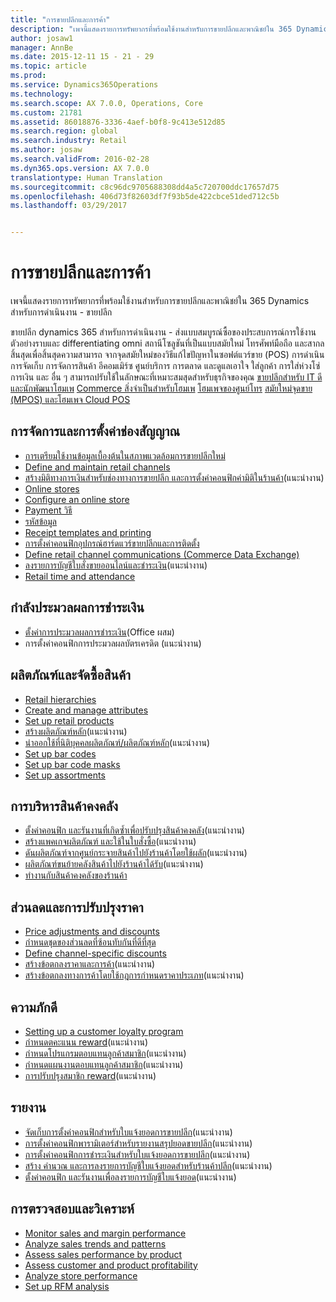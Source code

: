```yaml
---
title: "การขายปลีกและการค้า"
description: "เพจนี้แสดงรายการทรัพยากรที่พร้อมใช้งานสำหรับการขายปลีกและพาณิชย์ใน 365 Dynamics สำหรับการดำเนินงาน - ขายปลีก"
author: josaw1
manager: AnnBe
ms.date: 2015-12-11 15 - 21 - 29
ms.topic: article
ms.prod: 
ms.service: Dynamics365Operations
ms.technology: 
ms.search.scope: AX 7.0.0, Operations, Core
ms.custom: 21781
ms.assetid: 86018876-3336-4aef-b0f8-9c413e512d85
ms.search.region: global
ms.search.industry: Retail
ms.author: josaw
ms.search.validFrom: 2016-02-28
ms.dyn365.ops.version: AX 7.0.0
translationtype: Human Translation
ms.sourcegitcommit: c8c96dc9705688308dd4a5c720700ddc17657d75
ms.openlocfilehash: 406d73f82603df7f93b5de422cbce51ded712c5b
ms.lasthandoff: 03/29/2017


---
```


# <a name="retail-and-commerce"></a>การขายปลีกและการค้า

เพจนี้แสดงรายการทรัพยากรที่พร้อมใช้งานสำหรับการขายปลีกและพาณิชย์ใน 365 Dynamics สำหรับการดำเนินงาน - ขายปลีก

ขายปลีก dynamics 365 สำหรับการดำเนินงาน - ส่งแบบสมบูรณ์ซื้อของประสบการณ์การใช้งาน ตัวอย่างราบและ differentiating omni สถานีโซลูชันที่เป็นแบบสมัยใหม่ โทรศัพท์มือถือ และสากล สิ้นสุดเพื่อสิ้นสุดความสามารถ จากจุดสมัยใหม่ของวิธีแก้ไขปัญหาในซอฟต์แวร์ขาย (POS) การดำเนินการจัดเก็บ การจัดการสินค้า อีคอมเมิร์ซ ศูนย์บริการ การตลาด และดูแลเอาใจ ใส่ลูกค้า การใส่ห่วงโซ่ การเงิน และ อื่น ๆ สามารถปรับใช้ในลักษณะที่เหมาะสมสุดสำหรับธุรกิจของคุณ 
[ขายปลีกสำหรับ IT ดีและนักพัฒนาโฮมเพ](dev-itpro/dev-retail-home-page.md)<ph id="t1">
</ph>[Commerce สิ่งจำเป็นสำหรับโฮมเพ](commerce-essentials.md)<ph id="t2">
</ph>[โฮมเพจของศูนย์โทร](call-center-functionality.md)<ph id="t3">
</ph>[สมัยใหม่จุดขาย (MPOS) และโฮมเพจ Cloud POS](pos-mpos.md)

## <a name="channel-setup-and-management"></a>การจัดการและการตั้งค่าช่องสัญญาณ
-   [การเตรียมใช้งานข้อมูลเบื้องต้นในสภาพแวดล้อมการขายปลีกใหม่](enable-configure-retail-functionality.md)
-   [Define and maintain retail channels](define-maintain-retail-channels.md)
-   [สร้างมิติทางการเงินสำหรับช่องทางการขายปลีก และการตั้งค่าคอนฟิกค่ามิติในร้านค้า](http://ax.help.dynamics.com/en/wiki/create-financial-dimensions-for-retail-channels-and-configure-dimension-values-on-stores/)(แนะนำงาน)
-   [Online stores](online-stores.md)
-   [Configure an online store](dev-itpro/configure-online-store.md)
-   [P](payment-methods.md)[ayment วิธี](payment-methods.md)
-   [รหัสข้อมูล](info-codes-retail.md)
-   [Receipt templates and printing](receipt-templates-printing.md)
-   [การตั้งค่าคอนฟิกอุปกรณ์ฮาร์ดแวร์ขายปลีกและการติดตั้ง](retail-hardware-station-configuration-installation.md)
-   [Define retail channel communications (Commerce Data Exchange)](dev-itpro/define-retail-channel-communications-cdx.md)
-   [ลงรายการบัญชีใบสั่งขายออนไลน์และชำระเงิน](http://ax.help.dynamics.com/en/wiki/posting-of-online-sales-and-payments/)(แนะนำงาน)
-   [Retail time and attendance](retail-time-attendance.md)

## <a name="payment-processing"></a>กำลังประมวลผลการชำระเงิน
-   [ตั้งค่าการประมวลผลการชำระเงิน](https://mix.office.com/watch/i7zw3bg6yk2v)(Office ผสม)
-   การตั้งค่าคอนฟิกการประมวลผลบัตรเครดิต (แนะนำงาน)

## <a name="products-and-merchandising"></a>ผลิตภัณฑ์และจัดซื้อสินค้า
-   [Retail hierarchies](retail-hierarchies.md)
-   [Create and manage attributes](create-manage-attributes.md)
-   [Set up retail products](set-up-retail-products.md)
-   [สร้างผลิตภัณฑ์หลัก](http://ax.help.dynamics.com/en/wiki/create-a-product-master/)(แนะนำงาน)
-   [นำออกใช้ที่นิติบุคคลผลิตภัณฑ์/ผลิตภัณฑ์หลัก](http://ax.help.dynamics.com/en/wiki/release-a-productproduct-master-to-legal-entities/)(แนะนำงาน)
-   [Set up bar codes](set-up-bar-codes.md)
-   [Set up bar code masks](set-up-bar-code-masks.md)
-   [Set up assortments](set-up-assortments.md)

## <a name="inventory-management"></a>การบริหารสินค้าคงคลัง
-   [ตั้งค่าคอนฟิก และรันงานที่เกิดซ้ำเพื่อปรับปรุงสินค้าคงคลัง](http://ax.help.dynamics.com/en/wiki/configure-and-run-recurrent-job-to-update-inventory/)(แนะนำงาน)
-   [สร้างแพคเกจผลิตภัณฑ์ และใช้ในใบสั่งซื้อ](http://ax.help.dynamics.com/en/wiki/create-product-packages-and-use-in-purchase-order/)(แนะนำงาน)
-   [ดันผลิตภัณฑ์จากศูนย์กระจายสินค้าไปยังร้านค้าโดยใช้ผลัก](http://ax.help.dynamics.com/en/wiki/push-products-from-distribution-center-to-stores-using-buyers-push/)(แนะนำงาน)
-   [ผลิตภัณฑ์ขนย้ายคลังสินค้าไปยังร้านค้าได้รับ](http://ax.help.dynamics.com/en/wiki/cross-dock-products-from-receiving-warehouse-to-stores/)(แนะนำงาน)
-   [ทำงานกับสินค้าคงคลังของร้านค้า](retail-store-inventory.md)

## <a name="discounts-and-price-adjustments"></a>ส่วนลดและการปรับปรุงราคา
-   [Price adjustments and discounts](price-adjustments-discounts.md)
-   [กำหนดชุดของส่วนลดที่ซ้อนทับกันที่ดีที่สุด](optimal-combination-overlapping-discounts.md)
-   [Define channel-specific discounts](define-channel-specific-discounts.md)
-   [สร้างข้อตกลงราคาและการค้า](http://ax.help.dynamics.com/en/wiki/base-price-and-trade-agreements/)(แนะนำงาน)
-   [สร้างข้อตกลงทางการค้าโดยใช้กฎการกำหนดราคาประเภท](http://ax.help.dynamics.com/en/wiki/create-trade-agreements-using-a-category-pricing-rule/)(แนะนำงาน)

## <a name="loyalty"></a>ความภักดี
-   [Setting up a customer loyalty program](set-up-customer-loyalty-program.md)
-   [กำหนดตคะแนน reward](http://ax.help.dynamics.com/en/wiki/define-loyalty-reward-points/)(แนะนำงาน)
-   [กำหนดโปรแกรมตอบแทนลูกค้าสมาชิก](http://ax.help.dynamics.com/en/wiki/define-loyalty-programs/)(แนะนำงาน)
-   [กำหนดแผนงานตอบแทนลูกค้าสมาชิก](http://ax.help.dynamics.com/en/wiki/define-loyalty-schemes/)(แนะนำงาน)
-   [การปรับปรุงสมาชิก reward](http://ax.help.dynamics.com/en/wiki/loyalty-rewards-adjustments/)(แนะนำงาน)

## <a name="statements"></a>รายงาน
-   [จัดเก็บการตั้งค่าคอนฟิกสำหรับใบแจ้งยอดการขายปลีก](http://ax.help.dynamics.com/en/wiki/store-configurations-for-retail-statements/)(แนะนำงาน)
-   [การตั้งค่าคอนฟิกพารามิเตอร์สำหรับรายงานสรุปยอดขายปลีก](http://ax.help.dynamics.com/en/wiki/parameter-configurations-for-retail-statements/)(แนะนำงาน)
-   [การตั้งค่าคอนฟิกการชำระเงินสำหรับใบแจ้งยอดการขายปลีก](http://ax.help.dynamics.com/en/wiki/payment-configurations-for-retail-statements/)(แนะนำงาน)
-   [สร้าง คำนวณ และการลงรายการบัญชีใบแจ้งยอดสำหรับร้านค้าปลีก](http://ax.help.dynamics.com/en/wiki/create-calculate-and-post-a-statement-for-a-retail-store/)(แนะนำงาน)
-   [ตั้งค่าคอนฟิก และรันงานเพื่อลงรายการบัญชีใบแจ้งยอด](http://ax.help.dynamics.com/en/wiki/configure-and-run-job-to-post-statements/)(แนะนำงาน)

## <a name="monitoring-and-analysis"></a>การตรวจสอบและวิเคราะห์
-   [Monitor sales and margin performance](monitor-sales-margin-performance.md)
-   [Analyze sales trends and patterns](analyze-sales-trends-patterns.md)
-   [Assess sales performance by product](sales-performance-products.md)
-   [Assess customer and product profitability](assess-customer-product-profitability.md)
-   [Analyze store performance](store-performance-information.md)
-   [Set up RFM analysis](set-up-rfm-analysis.md)


 


